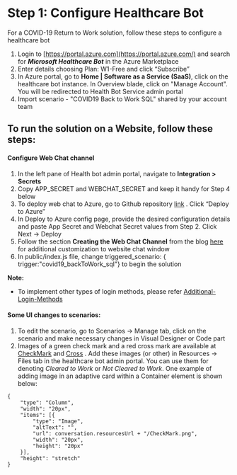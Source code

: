 # Step 1: Configure Healthcare Bot

For a COVID-19 Return to Work solution, follow these steps to configure a healthcare bot
1. Login to [https://portal.azure.com](https://portal.azure.com/) and search for ***Microsoft Healthcare Bot*** in the Azure Marketplace
2. Enter details choosing Plan: W1-Free and click “Subscribe”
3. In Azure portal, go to **Home | Software as a Service (SaaS)**, click on the healthcare bot instance. In Overview blade, click on "Manage Account". You will be redirected to Health Bot Service admin portal 
4. Import scenario - "COVID19 Back to Work SQL" shared by your account team


## To run the solution on a Website, follow these steps:
#### Configure Web Chat channel
1. In the left pane of Health bot admin portal, navigate to **Integration > Secrets**
2. Copy APP_SECRET and WEBCHAT_SECRET and keep it handy for Step 4 below
3. To deploy web chat to Azure, go to Github repository [link](https://github.com/Microsoft/HealthBotcontainersample) . Click “Deploy to Azure”
4. In Deploy to Azure config page, provide the desired configuration details and paste App Secret and Webchat Secret values from Step 2. Click Next -> Deploy
5. Follow the section **Creating the Web Chat Channel** from the blog [here](https://techcommunity.microsoft.com/t5/healthcare-and-life-sciences/updated-on-4-2-2020-quick-start-setting-up-your-covid-19/ba-p/1230537) for additional customization to website chat window 
6. In public/index.js file, change triggered_scenario: { trigger:"covid19_backToWork_sql"} to begin the solution

**Note:** 
* To implement other types of login methods, please refer [Additional-Login-Methods](https://github.com/nikitapitliya006/COVID19-ReturnToWork/blob/master/WebsiteChannel/Additional-Login-Methods.md)

#### Some UI changes to scenarios:
1. To edit the scenario, go to Scenarios -> Manage tab, click on the scenario and make necessary changes in Visual Designer or Code part
2. Images of a green check mark and a red cross mark are available at [CheckMark](https://hbstenantasaeusprod.blob.core.windows.net/resources/contosohealthsystemteamsbot-g4ubxvv/CheckMark.png) and [Cross](https://hbstenantasaeusprod.blob.core.windows.net/resources/contosohealthsystemteamsbot-g4ubxvv/Cross.png) . Add these images (or other) in Resources -> Files tab in the healthcare bot admin portal. You can use them for denoting _Cleared to Work_ or _Not Cleared to Work_. One example of adding image in an adaptive card within a Container element is shown below:
```
{
	"type": "Column",
	"width": "20px",
	"items": [{
		"type": "Image",
		"altText": "",
		"url": conversation.resourcesUrl + "/CheckMark.png",
		"width": "20px",
		"height": "20px"
	}],
	"height": "stretch"
}
```




